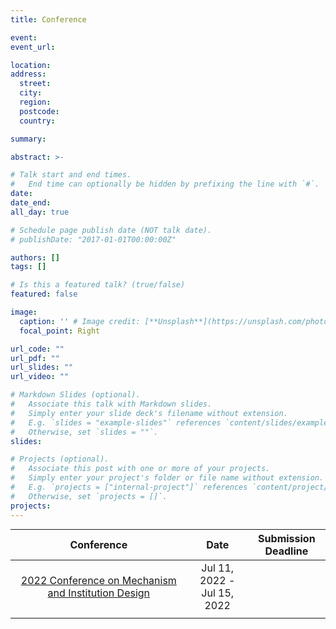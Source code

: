 ```yaml
---
title: Conference

event: 
event_url: 

location: 
address:
  street: 
  city: 
  region: 
  postcode: 
  country:

summary: 

abstract: >-

# Talk start and end times.
#   End time can optionally be hidden by prefixing the line with `#`.
date: 
date_end: 
all_day: true

# Schedule page publish date (NOT talk date).
# publishDate: "2017-01-01T00:00:00Z"

authors: []
tags: []

# Is this a featured talk? (true/false)
featured: false

image:
  caption: '' # Image credit: [**Unsplash**](https://unsplash.com/photos/bzdhc5b3Bxs)
  focal_point: Right

url_code: ""
url_pdf: ""
url_slides: ""
url_video: ""

# Markdown Slides (optional).
#   Associate this talk with Markdown slides.
#   Simply enter your slide deck's filename without extension.
#   E.g. `slides = "example-slides"` references `content/slides/example-slides.md`.
#   Otherwise, set `slides = ""`.
slides:

# Projects (optional).
#   Associate this post with one or more of your projects.
#   Simply enter your project's folder or file name without extension.
#   E.g. `projects = ["internal-project"]` references `content/project/deep-learning/index.md`.
#   Otherwise, set `projects = []`.
projects:
---
```


<!--
Slides can be added in a few ways:

- **Create** slides using Wowchemy's [*Slides*](https://wowchemy.com/docs/managing-content/#create-slides) feature and link using `slides` parameter in the front matter of the talk file
- **Upload** an existing slide deck to `static/` and link using `url_slides` parameter in the front matter of the talk file
- **Embed** your slides (e.g. Google Slides) or presentation video on this page using [shortcodes](https://wowchemy.com/docs/writing-markdown-latex/).

Further event details, including page elements such as image galleries, can be added to the body of this page.
-->

<style>
table {
margin: auto;
}
</style>

| Conference | Date | Submission Deadline |
| :----:| :----: | :----: |
| <div style="width: 200pt">[2022 Conference on Mechanism and Institution Design](http://www.mechanism-design.org/news.php) | Jul 11, 2022 - Jul 15, 2022 |  |
|  |  |  |
